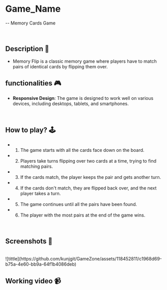 # **Game_Name** 

-- Memory Cards Game

<br>

## **Description 📃**

- Memory Flip is a classic memory game where players have to match pairs of identical cards by flipping them over.

## **functionalities 🎮**
<!-- add functionalities over here -->
- **Responsive Design**: The game is designed to work well on various devices, including desktops, tablets, and smartphones.
<br>

## **How to play? 🕹️**

- 1. The game starts with all the cards face down on the board.
- 2. Players take turns flipping over two cards at a time, trying to find matching pairs.
- 3. If the cards match, the player keeps the pair and gets another turn.
- 4. If the cards don't match, they are flipped back over, and the next player takes a turn.
- 5. The game continues until all the pairs have been found.
- 6. The player with the most pairs at the end of the game wins.

<br>

## **Screenshots 📸**

<br>
<!-- add your screenshots like this -->
![tittle](https://github.com/kunjgit/GameZone/assets/118452811/c1968d69-b75a-4e60-bb9a-64f1b4086deb)


<br>

## **Working video 📹**

